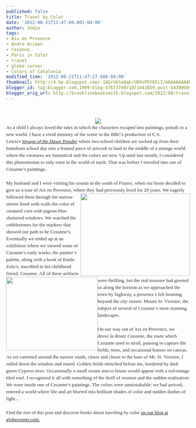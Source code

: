 ```yaml
---
published: false
title: Travel by Color
date: '2012-08-21T11:47:00.001-04:00'
author: Jodie
tags:
- Aix en Provence
- Andre Aciman
- Cezanne
- Paris in Color
- travel
- globe corner
- Colors of Catalonia
modified_time: '2012-08-21T11:47:27.604-04:00'
thumbnail: http://4.bp.blogspot.com/-IAGrUbSaQqk/UDOsPEY6SiI/AAAAAAAAAhE/fdpGmmTZi-4/s72-c/IMG_7499-300x225.jpg
blogger_id: tag:blogger.com,1999:blog-5767374071871443859.post-5430060435800780764
blogger_orig_url: http://brooklinebooksmith.blogspot.com/2012/08/travel-by-color.html
---
```


<br /><div class="separator" style="clear: both; text-align: center;"><a href="http://4.bp.blogspot.com/-IAGrUbSaQqk/UDOsPEY6SiI/AAAAAAAAAhE/fdpGmmTZi-4/s1600/IMG_7499-300x225.jpg" imageanchor="1" style="margin-left: 1em; margin-right: 1em;"><img border="0" src="http://4.bp.blogspot.com/-IAGrUbSaQqk/UDOsPEY6SiI/AAAAAAAAAhE/fdpGmmTZi-4/s1600/IMG_7499-300x225.jpg" /></a></div><div style="color: #333333; font-family: Georgia, 'Times New Roman', 'Bitstream Charter', Times, serif; font-size: 13.333333969116211px; line-height: 19px;">As a child I always loved the tales in which the characters escaped into paintings, portals to a new world. I have a vivid memory of the scene in the BBC's production of C.S. Lewis's&nbsp;<a data-mce-href="http://www.brooklinebooksmith-shop.com/book/9780064471077" href="http://www.brooklinebooksmith-shop.com/book/9780064471077"><em>Voyage of the Dawn Treader</em></a>&nbsp;where two school children are sucked up from their humdrum school day into a framed piece of artwork to land in the middle of a strange world where the creatures are fantastical and the colors are new. Up until last month, I considered this phenomenon to only exist in the world of myth. That was before I traveled into one of Cezanne’s paintings.</div><div style="color: #333333; font-family: Georgia, 'Times New Roman', 'Bitstream Charter', Times, serif; font-size: 13.333333969116211px; line-height: 19px;"><br /></div><div style="color: #333333; font-family: Georgia, 'Times New Roman', 'Bitstream Charter', Times, serif; font-size: 13.333333969116211px; line-height: 19px;">My husband and I were visiting his cousin in the south of France, when our hosts decided to give us a tour of Aix en Provence, where they had previously lived for 20 ye<a data-mce-href="http://globecornerbookstore.com/blogs/wp-content/uploads/2012/08/IMG_7514.jpg" href="http://globecornerbookstore.com/blogs/wp-content/uploads/2012/08/IMG_7514.jpg"><img alt="" class="alignright size-medium wp-image-7964" data-mce-src="http://globecornerbookstore.com/blogs/wp-content/uploads/2012/08/IMG_7514-300x225.jpg" height="225" src="http://globecornerbookstore.com/blogs/wp-content/uploads/2012/08/IMG_7514-300x225.jpg" style="border: 0px; cursor: default; float: right;" title="IMG_7514" width="300" /></a>ars. We eagerly followed them through the narrow streets lined with walls the color of creamed corn with pigeon-blue shuttered windows. We watched the cobblestones for the markers that showed our path to be Cezanne’s. Eventually we ended up at an exhibition where we viewed some of Cezanne’s early works, the painter’s palette, along with a book of Emile Zola’s, inscribed to his childhood friend, Cezanne. All of&nbsp;<a data-mce-href="http://globecornerbookstore.com/blogs/wp-content/uploads/2012/08/untitled.png" href="http://globecornerbookstore.com/blogs/wp-content/uploads/2012/08/untitled.png"><img alt="" class="alignleft size-full wp-image-8015" data-mce-src="http://globecornerbookstore.com/blogs/wp-content/uploads/2012/08/untitled.png" height="201" src="http://globecornerbookstore.com/blogs/wp-content/uploads/2012/08/untitled.png" style="border: 0px; cursor: default; float: left;" title="untitled" width="251" /></a>these artifacts were thrilling, but the real treasure had greeted us along the horizon as we approached the town by highway, a presence I felt looming beyond the city streets: Mount St. Victoire, the subject of several of Cezanne’s most stunning landscapes.</div><div style="color: #333333; font-family: Georgia, 'Times New Roman', 'Bitstream Charter', Times, serif; font-size: 13.333333969116211px; line-height: 19px;"><br /></div><div style="color: #333333; font-family: Georgia, 'Times New Roman', 'Bitstream Charter', Times, serif; font-size: 13.333333969116211px; line-height: 19px;">On our way out of Aix en Provence, we drove&nbsp;<em>la Route Cezanne</em>, the route which Cezanne used to stroll, pausing to capture the fields, trees, and occasional houses on canvas. As we careened around the narrow roads, closer and closer to the base of Mt. St. Victoire, I rolled down the window and stared. Golden fields stretched before me, bordered by dark green Cypress trees. Occasionally a small cream stucco house would appear with a red-orange tiled roof. I recognized it all with something of the thrill of reunion and the sudden realization: We were inside one of Cezanne’s paintings. The colors were unmistakable: we had arrived, entered a world where life and art blurred into brilliant shades of color and sudden dashes of light...</div><div style="color: #333333; font-family: Georgia, 'Times New Roman', 'Bitstream Charter', Times, serif; font-size: 13.333333969116211px; line-height: 19px;"><br /></div><div style="color: #333333; font-family: Georgia, 'Times New Roman', 'Bitstream Charter', Times, serif; font-size: 13.333333969116211px; line-height: 19px;">Find the rest of this post and&nbsp;discover books about traveling by color <a href="http://globecornerbookstore.com/blogs/">on our blog at globecorner.com.</a></div>